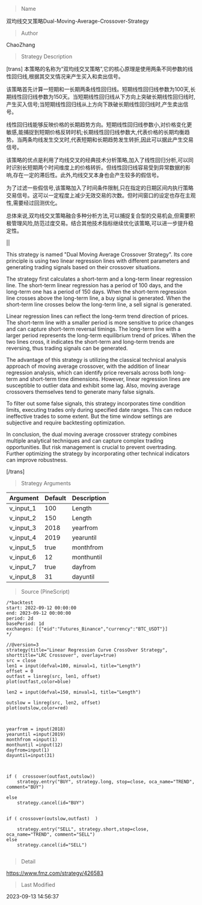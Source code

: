 
> Name

双均线交叉策略Dual-Moving-Average-Crossover-Strategy

> Author

ChaoZhang

> Strategy Description


[trans]
本策略的名称为“双均线交叉策略”,它的核心原理是使用两条不同参数的线性回归线,根据其交叉情况来产生买入和卖出信号。

该策略首先计算一短期和一长期两条线性回归线。短期线性回归线参数为100天,长期线性回归线参数为150天。当短期线性回归线从下方向上突破长期线性回归线时,产生买入信号;当短期线性回归线从上方向下跌破长期线性回归线时,产生卖出信号。

线性回归线能够反映价格的长期趋势方向。短期线性回归线参数小,对价格变化更敏感,能捕捉到短期价格反转时机;长期线性回归线参数大,代表价格的长期均衡趋势。当两条均线发生交叉时,代表短期和长期趋势发生转折,因此可以据此产生交易信号。

该策略的优点是利用了均线交叉的经典技术分析策略,加入了线性回归分析,可以同时识别长短期两个时间维度上的价格转折。但线性回归线容易受到异常数据的影响,存在一定的滞后性。此外,均线交叉本身也会产生较多的假信号。

为了过滤一些假信号,该策略加入了时间条件限制,只在指定的日期区间内执行策略交易信号。这可以一定程度上减少无效交易的次数。但时间窗口的设定也存在主观性,需要经过回测优化。

总体来说,双均线交叉策略融合多种分析方法,可以捕捉复合型的交易机会,但需要积极管理风险,防范过度交易。结合其他技术指标继续优化该策略,可以进一步提升稳定性。


||

This strategy is named "Dual Moving Average Crossover Strategy". Its core principle is using two linear regression lines with different parameters and generating trading signals based on their crossover situations.

The strategy first calculates a short-term and a long-term linear regression line. The short-term linear regression has a period of 100 days, and the long-term one has a period of 150 days. When the short-term regression line crosses above the long-term line, a buy signal is generated. When the short-term line crosses below the long-term line, a sell signal is generated.

Linear regression lines can reflect the long-term trend direction of prices. The short-term line with a smaller period is more sensitive to price changes and can capture short-term reversal timings. The long-term line with a larger period represents the long-term equilibrium trend of prices. When the two lines cross, it indicates the short-term and long-term trends are reversing, thus trading signals can be generated.

The advantage of this strategy is utilizing the classical technical analysis approach of moving average crossover, with the addition of linear regression analysis, which can identify price reversals across both long-term and short-term time dimensions. However, linear regression lines are susceptible to outlier data and exhibit some lag. Also, moving average crossovers themselves tend to generate many false signals. 

To filter out some false signals, this strategy incorporates time condition limits, executing trades only during specified date ranges. This can reduce ineffective trades to some extent. But the time window settings are subjective and require backtesting optimization.

In conclusion, the dual moving average crossover strategy combines multiple analytical techniques and can capture complex trading opportunities. But risk management is crucial to prevent overtrading. Further optimizing the strategy by incorporating other technical indicators can improve robustness.

[/trans]

> Strategy Arguments



|Argument|Default|Description|
|----|----|----|
|v_input_1|100|Length|
|v_input_2|150|Length|
|v_input_3|2018|yearfrom|
|v_input_4|2019|yearuntil|
|v_input_5|true|monthfrom|
|v_input_6|12|monthuntil|
|v_input_7|true|dayfrom|
|v_input_8|31|dayuntil|


> Source (PineScript)

``` pinescript
/*backtest
start: 2022-09-12 00:00:00
end: 2023-09-12 00:00:00
period: 2d
basePeriod: 1d
exchanges: [{"eid":"Futures_Binance","currency":"BTC_USDT"}]
*/

//@version=3
strategy(title="Linear Regression Curve CrossOver Strategy", shorttitle="LRC Crossover", overlay=true)
src = close
len1 = input(defval=100, minval=1, title="Length")
offset = 0
outfast = linreg(src, len1, offset)
plot(outfast,color=blue)

len2 = input(defval=150, minval=1, title="Length")

outslow = linreg(src, len2, offset)
plot(outslow,color=red)



yearfrom = input(2018)
yearuntil =input(2019)
monthfrom =input(1)
monthuntil =input(12)
dayfrom=input(1)
dayuntil=input(31)



if (  crossover(outfast,outslow)) 
    strategy.entry("BUY", strategy.long, stop=close, oca_name="TREND",  comment="BUY")
    
else
    strategy.cancel(id="BUY")


if ( crossover(outslow,outfast)  ) 

    strategy.entry("SELL", strategy.short,stop=close, oca_name="TREND", comment="SELL")
else
    strategy.cancel(id="SELL")
    
```

> Detail

https://www.fmz.com/strategy/426583

> Last Modified

2023-09-13 14:56:37
